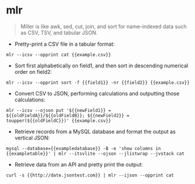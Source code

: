 # mlr

> Miller is like awk, sed, cut, join, and sort for name-indexed data such as CSV, TSV, and tabular JSON.

- Pretty-print a CSV file in a tabular format:

`mlr --icsv --opprint cat {{example.csv}}`

- Sort first alphabetically on field1, and then sort in descending numerical order on field2:

`mlr --icsv --opprint sort -f {{field1}} -nr {{field2}} {{example.csv}}`

- Convert CSV to JSON, performing calculations and outputting those calculations:

`mlr --icsv --ojson put '${{newField1}} = ${{oldFieldA}}/${{oldFieldB}}; ${{newField2}} = toupper(${{oldFieldC}})' {{example.csv}}`

- Retrieve records from a MySQL database and format the output as vertical JSON:

`mysql --database={{exampledatabase}} -B -e 'show columns in {{exampletable}}' | mlr --itsvlite --ojson --jlistwrap --jvstack cat`

- Retrieve data from an API and pretty print the output:

`curl -s {{http://date.jsontest.com}} | mlr --ijson --opprint cat`
